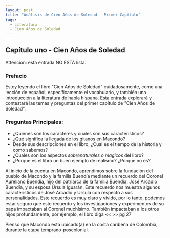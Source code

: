 ```yaml
---
layout: post
title: "Análisis de Cien Años de Soledad - Primer Capítulo"
tags:
  - Literatura
  - Cien Años de Soledad
---
```


## Capítulo uno - Cien Años de Soledad

Attención: esta entrada NO ESTÁ lista.

### Prefacio
Estoy leyendo el libro "Cien Años de Soledad" cuidadosamente, como una lección de español, específicamente el vocabulario, y también una introducción a la literatura de habla hispana. Esta entrada explorará y contestará las temas y preguntas del primer capítulo de "Cien Años de Soledad".
### Preguntas Principales:
* ¿Quienes son los caracteres y cuales son sus característicos?
* ¿Qué significa la llegada de los gitanos en Macondo?
* Desde sus descripciones en el libro, ¿Cual es el tiempo de la historia y como sabemos?
* ¿Cuales son los aspectos *sobrenaturales* o *magicos* del libro?
* ¿Porque es el libro un buen ejemplo de realismo? ¿Porque no es?


Al inicio de la cuenta en Macondo, aprendimos sobre la fundación del pueblo de Macondo y la familia Buendía mediante un recuerdo del Coronel Aureliano Buendía, hijo del patriarca de la familia Buendía, José Arcadio Buendía, y su esposa Úrsula Iguarán. Este recuerdo nos muestra algunos característicos de José Arcadio y Úrsula con respecto a sus personalidades. Este recuerdo es muy claro y vívido, por lo tanto, podemos estar seguro que este recuerdo y los investigaciones y experimentos de su papa impactaban al Coronel muchísimo. También impactaban a los otros hijos profundamente, por ejemplo, el libro diga <<  >> pg 27


Pienso que Macondo está ubicado(a) en la costa caribeña de Colombia, durante la etapa temprano-poscolonial.
